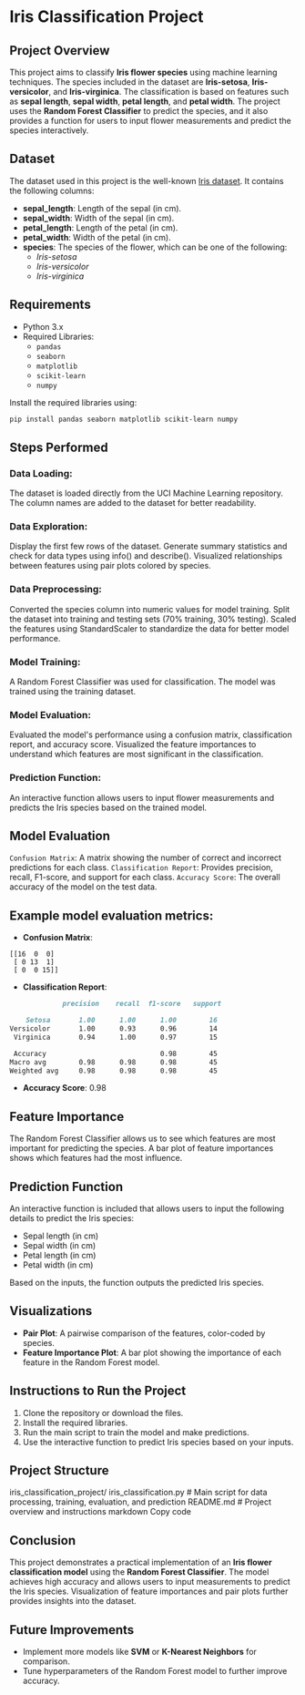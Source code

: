 # Iris Classification Project

## Project Overview

This project aims to classify **Iris flower species** using machine learning techniques. The species included in the dataset are **Iris-setosa**, **Iris-versicolor**, and **Iris-virginica**. The classification is based on features such as **sepal length**, **sepal width**, **petal length**, and **petal width**. The project uses the **Random Forest Classifier** to predict the species, and it also provides a function for users to input flower measurements and predict the species interactively.

## Dataset

The dataset used in this project is the well-known [Iris dataset](https://archive.ics.uci.edu/ml/machine-learning-databases/iris/iris.data). It contains the following columns:
- **sepal_length**: Length of the sepal (in cm).
- **sepal_width**: Width of the sepal (in cm).
- **petal_length**: Length of the petal (in cm).
- **petal_width**: Width of the petal (in cm).
- **species**: The species of the flower, which can be one of the following:
  - *Iris-setosa*
  - *Iris-versicolor*
  - *Iris-virginica*

## Requirements

- Python 3.x
- Required Libraries:
  - `pandas`
  - `seaborn`
  - `matplotlib`
  - `scikit-learn`
  - `numpy`

Install the required libraries using:
```bash
pip install pandas seaborn matplotlib scikit-learn numpy
```
## Steps Performed
### Data Loading:

The dataset is loaded directly from the UCI Machine Learning repository.
The column names are added to the dataset for better readability.

### Data Exploration:

Display the first few rows of the dataset.
Generate summary statistics and check for data types using info() and describe().
Visualized relationships between features using pair plots colored by species.

### Data Preprocessing:

Converted the species column into numeric values for model training.
Split the dataset into training and testing sets (70% training, 30% testing).
Scaled the features using StandardScaler to standardize the data for better model performance.

### Model Training:

A Random Forest Classifier was used for classification.
The model was trained using the training dataset.

### Model Evaluation:

Evaluated the model's performance using a confusion matrix, classification report, and accuracy score.
Visualized the feature importances to understand which features are most significant in the classification.

### Prediction Function:

An interactive function allows users to input flower measurements and predicts the Iris species based on the trained model.

## Model Evaluation

`Confusion Matrix`: A matrix showing the number of correct and incorrect predictions for each class.
`Classification Report`: Provides precision, recall, F1-score, and support for each class.
`Accuracy Score`: The overall accuracy of the model on the test data.

## Example model evaluation metrics:

- **Confusion Matrix**:
```
[[16  0  0]
 [ 0 13  1]
 [ 0  0 15]]
```
- **Classification Report**:

``` markdown
             precision    recall  f1-score   support

    Setosa       1.00      1.00      1.00        16
Versicolor       1.00      0.93      0.96        14
 Virginica       0.94      1.00      0.97        15

 Accuracy                            0.98        45
Macro avg        0.98      0.98      0.98        45
Weighted avg     0.98      0.98      0.98        45
```

- **Accuracy Score**: 0.98

## Feature Importance

The Random Forest Classifier allows us to see which features are most important for predicting the species. A bar plot of feature importances shows which features had the most influence.

## Prediction Function

An interactive function is included that allows users to input the following details to predict the Iris species:
- Sepal length (in cm)
- Sepal width (in cm)
- Petal length (in cm)
- Petal width (in cm)

Based on the inputs, the function outputs the predicted Iris species.

## Visualizations

- **Pair Plot**: A pairwise comparison of the features, color-coded by species.
- **Feature Importance Plot**: A bar plot showing the importance of each feature in the Random Forest model.

## Instructions to Run the Project

1. Clone the repository or download the files.
2. Install the required libraries.
3. Run the main script to train the model and make predictions.
4. Use the interactive function to predict Iris species based on your inputs.

## Project Structure

iris_classification_project/
iris_classification.py # Main script for data processing, training, evaluation, and prediction
README.md # Project overview and instructions
markdown
Copy code

## Conclusion

This project demonstrates a practical implementation of an **Iris flower classification model** using the **Random Forest Classifier**. The model achieves high accuracy and allows users to input measurements to predict the Iris species. Visualization of feature importances and pair plots further provides insights into the dataset.

## Future Improvements

- Implement more models like **SVM** or **K-Nearest Neighbors** for comparison.
- Tune hyperparameters of the Random Forest model to further improve accuracy.
